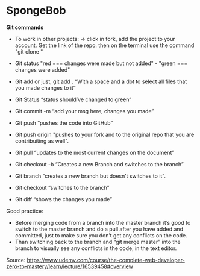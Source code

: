 # SpongeBob


**Git commands**

- To work in other projects: -> click in fork, add the project to your account. Get the link of the repo. then on the terminal use the command "git clone <repolink>"
- Git status "red === changes were made but not added" - "green === changes were added"
- Git add <name of the file> or just, git add . “With a space and a dot to select all files that you made changes to it”
- Git Status “status should’ve changed to green”
- Git commit -m “add your msg here, changes you made”
- Git push “pushes the code into GitHub”
- Git push origin <name of the branch> "pushes to your fork and to the original repo that you are contribuiting as well".
- Git pull “updates to the most current changes on the document”

- Git checkout -b <name of the branch> “Creates a new Branch and switches to the branch”
- Git branch <name of the branch> “creates a new branch but doesn’t switches to it”.
- Git checkout <name of the branch> “switches to the branch”
- Git diff “shows the changes you made”

Good practice:
- Before merging code from a branch into the master branch it’s good to switch to the master branch and do a pull after you have added and committed, just to make sure you don’t get any conflicts on the code.
- Than switching back to the branch and “git merge master” into the branch to visually see any conflicts in the code, in the text editor.

Source: https://www.udemy.com/course/the-complete-web-developer-zero-to-mastery/learn/lecture/16539458#overview
